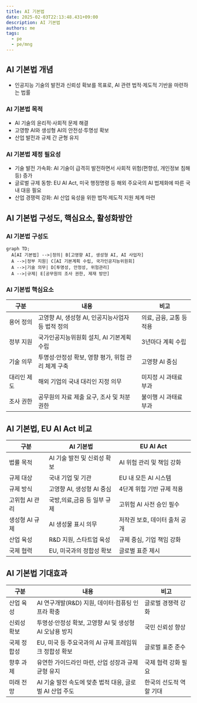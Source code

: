 ```yaml
---
title: AI 기본법
date: 2025-02-03T22:13:48.431+09:00
description: AI 기본법
authors: me
tags:
  - pe
  - pe/mng
---
```


## AI 기본법 개념

- 인공지능 기술의 발전과 신뢰성 확보를 목표로, AI 관련 법적·제도적 기반을 마련하는 법률

### AI 기본법 목적

- AI 기술의 윤리적·사회적 문제 해결
- 고영향 AI와 생성형 AI의 안전성·투명성 확보
- 산업 발전과 규제 간 균형 유지

### AI 기본법 제정 필요성

- 기술 발전 가속화: AI 기술이 급격히 발전하면서 사회적 위험(편향성, 개인정보 침해 등) 증가
- 글로벌 규제 동향: EU AI Act, 미국 행정명령 등 해외 주요국의 AI 법제화에 따른 국내 대응 필요
- 산업 경쟁력 강화: AI 산업 육성을 위한 법적·제도적 지원 체계 마련

## AI 기본법 구성도, 핵심요소, 활성화방안

### AI 기본법 구성도

```mermaid
graph TD;
  A[AI 기본법] -->|정의| B[고영향 AI, 생성형 AI, AI 사업자]
  A -->|정부 지원| C[AI 기본계획 수립, 국가인공지능위원회]
  A -->|기술 의무| D[투명성, 안정성, 위험관리]
  A -->|규제| E[공무원의 조사 권한, 제재 방안]
```

### AI 기본법 핵심요소

| 구분   | 내용 | 비고 |
| --- | --- | --- |
| 용어 정의 | 고영향 AI, 생성형 AI, 인공지능사업자 등 법적 정의 | 의료, 금융, 교통 등 적용 |
| 정부 지원 | 국가인공지능위원회 설치, AI 기본계획 수립 | 3년마다 계획 수립 |
| 기술 의무 | 투명성·안정성 확보, 영향 평가, 위험 관리 체계 구축 | 고영향 AI 중심 |
| 대리인 제도 | 해외 기업의 국내 대리인 지정 의무 | 미지정 시 과태료 부과 |
| 조사 권한 | 공무원의 자료 제출 요구, 조사 및 처분 권한 | 불이행 시 과태료 부과 |

## AI 기본법, EU AI Act 비교

| 구분 | AI 기본법 | EU AI Act |
| --- | --- | --- |
| 법률 목적 | AI 기술 발전 및 신뢰성 확보 | AI 위험 관리 및 책임 강화 |
| 규제 대상 | 국내 기업 및 기관 | EU 내 모든 AI 시스템 |
| 규제 방식 | 고영향 AI, 생성형 AI 중심 | 4단계 위험 기반 규제 적용 |
| 고위험 AI 관리 | 국방,의료,금융 등 일부 규제 | 고위험 AI 사전 승인 필수 |
| 생성형 AI 규제 | AI 생성물 표시 의무 | 저작권 보호, 데이터 출처 공개 |
| 산업 육성 | R&D 지원, 스타트업 육성 | 규제 중심, 기업 책임 강화 |
| 국제 협력 | EU, 미국과의 정합성 확보 | 글로벌 표준 제시 |

## AI 기본법 기대효과

| 구분 | 내용 | 비고 |
| --- | --- | --- |
| 산업 육성 | AI 연구개발(R&D) 지원, 데이터·컴퓨팅 인프라 확충 | 글로벌 경쟁력 강화 |
| 신뢰성 확보 | 투명성·안정성 확보, 고영향 AI 및 생성형 AI 오남용 방지 | 국민 신뢰성 향상 |
| 국제 정합성 | EU, 미국 등 주요국과의 AI 규제 프레임워크 정합성 확보 | 글로벌 표준 준수 |
| 향후 과제 | 유연한 가이드라인 마련, 산업 성장과 규제 균형 유지 | 국제 협력 강화 필요 |
| 미래 전망 | AI 기술 발전 속도에 맞춘 법적 대응, 글로벌 AI 산업 주도 | 한국의 선도적 역할 기대 |
